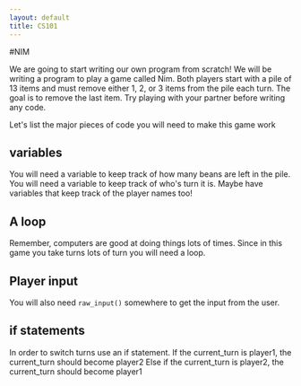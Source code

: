```yaml
---
layout: default
title: CS101
---
```


#NIM

We are going to start writing our own program from scratch! We will be writing a program to play a game called Nim. 
Both players start with a pile of 13 items and must remove either 1, 2, or 3 items from the pile each turn. 
The goal is to remove the last item. Try playing with your partner before writing any code.

Let's list the major pieces of code you will need to make this game work

   ## variables
   
   You will need a variable to keep track of how many beans are left in the pile.
   You will need a variable to keep track of who's turn it is.
   Maybe have variables that keep track of the player names too!

   ## A loop
   
   Remember, computers are good at doing things lots of times. Since in this game you take turns lots of turn you will need a loop.
   
  ## Player input
   You will also need ```raw_input()``` somewhere to get the input from the user.
   
   ## if statements
   In order to switch turns use an if statement.
   If the current_turn is player1, the current_turn should become player2
   Else if the current_turn is player2, the current_turn should become player1
